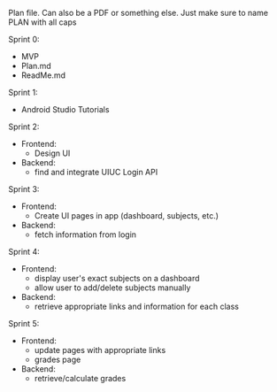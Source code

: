 Plan file. Can also be a PDF or something else. Just make sure to name PLAN with all caps

Sprint 0:
  - MVP
  - Plan.md
  - ReadMe.md

Sprint 1:
  - Android Studio Tutorials
 
Sprint 2:
  - Frontend:
    - Design UI
  - Backend:
    - find and integrate UIUC Login API

Sprint 3:
  - Frontend:
    - Create UI pages in app (dashboard, subjects, etc.)
  - Backend:
    - fetch information from login

Sprint 4:
  - Frontend:
    - display user's exact subjects on a dashboard
    - allow user to add/delete subjects manually
  - Backend:
    - retrieve appropriate links and information for each class

Sprint 5:
  - Frontend:
    -  update pages with appropriate links
    -  grades page
  - Backend:
    - retrieve/calculate grades
